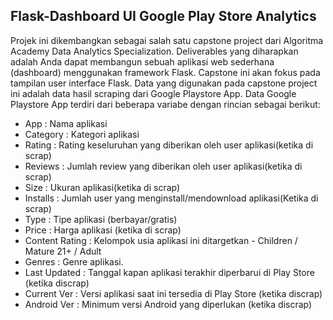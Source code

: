 ## Flask-Dashboard UI Google Play Store Analytics

Projek ini dikembangkan sebagai salah satu capstone project dari Algoritma Academy Data Analytics Specialization. Deliverables yang diharapkan adalah Anda dapat membangun sebuah aplikasi web sederhana (dashboard) menggunakan framework Flask. Capstone ini akan fokus pada tampilan user interface Flask. Data yang digunakan pada capstone project ini adalah data hasil scraping dari Google Playstore App. Data Google Playstore App terdiri dari beberapa variabe dengan rincian sebagai berikut:

- App : Nama aplikasi
- Category : Kategori aplikasi
- Rating : Rating keseluruhan yang diberikan oleh user aplikasi(ketika di scrap)
- Reviews : Jumlah review yang diberikan oleh user aplikasi(ketika di scrap)
- Size : Ukuran aplikasi(ketika di scrap)
- Installs : Jumlah user yang menginstall/mendownload aplikasi(Ketika di scrap)
- Type : Tipe aplikasi (berbayar/gratis)
- Price : Harga aplikasi (ketika di scrap)
- Content Rating : Kelompok usia aplikasi ini ditargetkan - Children / Mature 21+ / Adult
- Genres : Genre aplikasi.
- Last Updated : Tanggal kapan aplikasi terakhir diperbarui di Play Store (ketika discrap)
- Current Ver : Versi aplikasi saat ini tersedia di Play Store (ketika discrap)
- Android Ver : Minimum versi Android yang diperlukan (ketika discrap)
